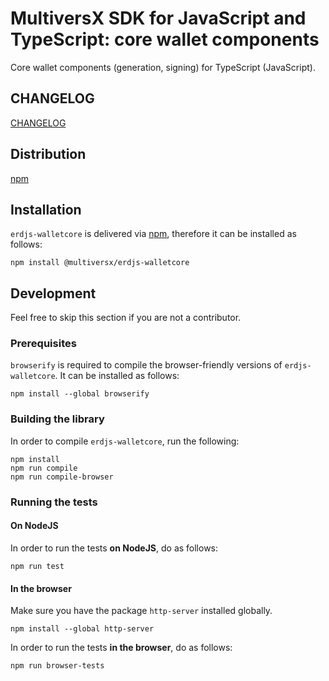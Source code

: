 # MultiversX SDK for JavaScript and TypeScript: core wallet components

Core wallet components (generation, signing) for TypeScript (JavaScript). 

## CHANGELOG

[CHANGELOG](https://github.com/multiversx/mx-sdk-erdjs-walletcore/blob/main/CHANGELOG.md)

## Distribution

[npm](https://www.npmjs.com/package/@multiversx/erdjs-walletcore)

## Installation

`erdjs-walletcore` is delivered via [npm](https://www.npmjs.com/package/@multiversx/erdjs-walletcore), therefore it can be installed as follows:

```
npm install @multiversx/erdjs-walletcore
```

## Development

Feel free to skip this section if you are not a contributor.

### Prerequisites

`browserify` is required to compile the browser-friendly versions of `erdjs-walletcore`. It can be installed as follows:

```
npm install --global browserify
```

### Building the library

In order to compile `erdjs-walletcore`, run the following:

```
npm install
npm run compile
npm run compile-browser
```

### Running the tests

#### On NodeJS

In order to run the tests **on NodeJS**, do as follows:

```
npm run test
```

#### In the browser

Make sure you have the package `http-server` installed globally.

```
npm install --global http-server
```

In order to run the tests **in the browser**, do as follows:

```
npm run browser-tests
```
